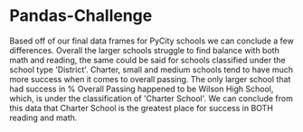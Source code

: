 # Pandas-Challenge
Based off of our final data frames for PyCity schools we can conclude a few differences. Overall the larger schools struggle to find balance with both math and reading, the same could be said for schools classified under the school type 'District'. Charter, small and medium schools tend to have much more success when it comes to overall passing. The only larger school that had success in % Overall Passing happened to be Wilson High School, which, is under the classification of 'Charter School'.
We can conclude from this data that Charter School is the greatest place for success in BOTH reading and math.